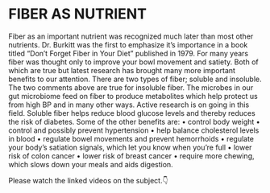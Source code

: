 # FIBER AS NUTRIENT

Fiber as an important nutrient was recognized much later than most other nutrients. Dr. Burkitt was the first to emphasize it’s importance in a book titled “Don’t Forget Fiber in Your Diet” published in 1979.
For many years fiber was thought only to improve your bowl movement and satiety. Both of which are true but latest research has brought many more important benefits to our attention. 
There are two types of fiber; soluble and insoluble. The two comments above are true for insoluble fiber. 
The microbes in our gut microbiome feed on fiber to produce metabolites which help protect us from high BP and in many other ways. Active research is on going in this field. 
Soluble fiber helps reduce blood glucose levels and thereby reduces the risk of diabetes. Some of the other  benefits are:
• control body weight
• control and possibly prevent hypertension
• help balance cholesterol levels in blood
• regulate bowel movements and prevent hemorrhoids
• regulate your body’s satiation signals, which let you know when you’re full
• lower risk of colon cancer
• lower risk of breast cancer
• require more chewing, which slows down your meals and aids digestion.

Please watch the linked videos on the subject.👇